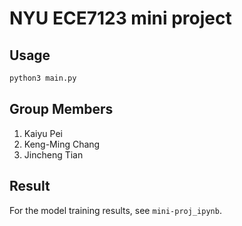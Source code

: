 # NYU ECE7123 mini project

## Usage

```python
python3 main.py
```

## Group Members

1. Kaiyu Pei
2. Keng-Ming Chang
3. Jincheng Tian

## Result

For the model training results, see `mini-proj_ipynb`.
